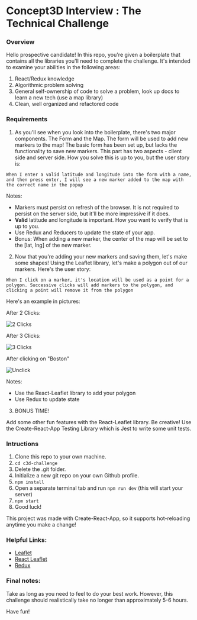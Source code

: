 # Concept3D Interview : The Technical Challenge

### Overview

Hello prospective candidate! In this repo, you're given a boilerplate that contains all the libraries you'll need to complete the challenge. It's intended to examine your abilities in the following areas:

1. React/Redux knowledge
2. Algorithmic problem solving
3. General self-ownership of code to solve a problem, look up docs to learn a new tech (use a map library)
4. Clean, well organized and refactored code

### Requirements

1. As you'll see when you look into the boilerplate, there's two major components. The Form and the Map. The form will be used to add new markers to the map! The basic form has been set up, but lacks the functionality to save new markers. This part has two aspects - client side and server side. How you solve this is up to you, but the user story is:

  ```When I enter a valid latitude and longitude into the form with a name, and then press enter, I will see a new marker added to the map with the correct name in the popup```

  Notes:

  - Markers must persist on refresh of the browser. It is not required to persist on the server side, but it'll be more impressive if it does.
  - **Valid** latitude and longitude is important. How you want to verify that is up to you.
  - Use Redux and Reducers to update the state of your app.
  - Bonus: When adding a new marker, the center of the map will be set to the [lat, lng] of the new marker.

2. Now that you're adding your new markers and saving them, let's make some shapes! Using the Leaflet library, let's make a polygon out of our markers. Here's the user story:

  ```When I click on a marker, it's location will be used as a point for a polygon. Successive clicks will add markers to the polygon, and clicking a point will remove it from the polygon```

  Here's an example in pictures:

  After 2 Clicks:

  ![2 Clicks](./click2.png)

  After 3 Clicks:

  ![3 Clicks](./click3.png)

  After clicking on "Boston"

  ![Unclick](./unclick.png)

  Notes:

  - Use the React-Leaflet library to add your polygon
  - Use Redux to update state


3. BONUS TIME!

  Add some other fun features with the React-Leaflet library. Be creative!
  Use the Create-React-App Testing Library which is Jest to write some unit tests.

### Intructions

1. Clone this repo to your own machine.
2. `cd c3d-challenge`
3. Delete the .git folder.
4. Initialize a new git repo on your own Github profile.
5. `npm install`
6. Open a separate terminal tab and run `npm run dev` (this will start your server)
7. `npm start`
8. Good luck!

This project was made with Create-React-App, so it supports hot-reloading anytime you make a change!


### Helpful Links:

- [Leaflet](http://leafletjs.com/)
- [React Leaflet](https://github.com/PaulLeCam/react-leaflet)
- [Redux](http://redux.js.org/)


### Final notes:

Take as long as you need to feel to do your best work. However, this challenge should realistically take no longer than approximately 5-6 hours.

Have fun!
